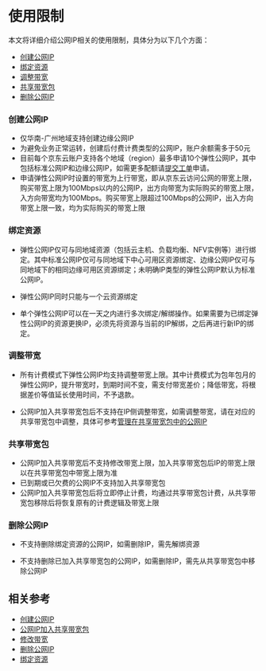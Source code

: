 # 使用限制

本文将详细介绍公网IP相关的使用限制，具体分为以下几个方面：
- [创建公网IP](restrictions#user-content-1)
- [绑定资源](restrictions#user-content-2)
- [调整带宽](restrictions#user-content-3)
- [共享带宽包](restrictions#user-content-4)
- [删除公网IP](restrictions#user-content-5)

### 创建公网IP
<div id="user-content-1"></div>

- 仅华南-广州地域支持创建边缘公网IP
- 为避免业务正常运转，创建后付费计费类型的公网IP，账户余额需多于50元
- 目前每个京东云账户支持各个地域（region）最多申请10个弹性公网IP，其中包括标准公网IP和边缘公网IP，如需更多配额请[提交工单](https://ticket.jdcloud.com/applyorder/form?cateId=1135&questionId=1155)申请。
- 申请弹性公网IP时设置的带宽为上行带宽，即从京东云访问公网的带宽上限，购买带宽上限为100Mbps以内的公网IP，出方向带宽为实际购买的带宽上限，入方向带宽均为100Mbps。购买带宽上限超过100Mbps的公网IP，出入方向带宽上限一致，均为实际购买的带宽上限

### 绑定资源
<div id="user-content-2"></div>

- 弹性公网IP仅可与同地域资源（包括云主机、负载均衡、NFV实例等）进行绑定。其中标准公网IP仅可与同地域下中心可用区资源绑定、边缘公网IP仅可与同地域下的相同边缘可用区资源绑定；未明确IP类型的弹性公网IP默认为标准公网IP。

- 弹性公网IP同时只能与一个云资源绑定

- 单个弹性公网IP可以在一天之内进行多次绑定/解绑操作。如果需要为已绑定弹性公网IP的资源更换IP，必须先将资源与当前的IP解绑，之后再进行新IP的绑定。

### 调整带宽
<div id="user-content-3"></div>

- 所有计费模式下弹性公网IP均支持调整带宽上限。其中计费模式为包年包月的弹性公网IP，提升带宽时，到期时间不变，需支付带宽差价；降低带宽，将根据差价等值延长使用时间，不予退款。

- 公网IP加入共享带宽包后不支持在IP侧调整带宽，如需调整带宽，请在对应的共享带宽包中调整，具体可参考[管理在共享带宽包中的公网IP](../../Shared-Bandwidth-Package/Getting-Started/Manage-Public-IP.md)

### 共享带宽包
<div id="user-content-4"></div>

- 公网IP加入共享带宽后不支持修改带宽上限，加入共享带宽包后IP的带宽上限以在共享带宽包中带宽上限为准
- 已到期或已欠费的公网IP不支持加入共享带宽包
- 公网IP加入共享带宽包后将立即停止计费，均通过共享带宽包计费，从共享带宽包移除后将恢复原有的计费逻辑及带宽上限

### 删除公网IP
<div id="user-content-5"></div>

- 不支持删除绑定资源的公网IP，如需删除IP，需先解绑资源

- 不支持删除已加入共享带宽包的公网IP，如需删除IP，需先从共享带宽包中移除公网IP

## 相关参考
- [创建公网IP](../Operation-Guide/Elastic-IP-Management/Create-Elastic-IP.md)
- [公网IP加入共享带宽包](../../Shared-Bandwidth-Package/Getting-Started/Manage-Public-IP.md)
- [修改带宽](../Operation-Guide/Elastic-IP-Management/Modify-Elastic-IP.md)
- [删除公网IP](../Operation-Guide/Elastic-IP-Management/Delete-Elastic-IP.md)
- [绑定资源](../Operation-Guide/Elastic-IP-Management/Associate-Elastic-IP.md)

